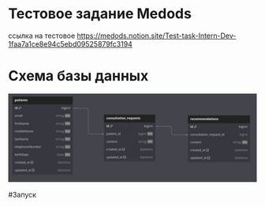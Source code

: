 # Тестовое задание Medods
ссылка на тестовое https://medods.notion.site/Test-task-Intern-Dev-1faa7a1ce8e94c5ebd09525879fc3194

# Схема базы данных
<img src="database.jpg">

#Запуск
```
    
```